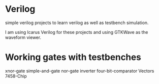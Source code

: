 # Verilog

simple verilog projects to learn verilog as well as testbench simulation. 

I am using Icarus Verilog for these projects and using GTKWave as the waveform viewer. 

# Working gates with testbenches 

xnor-gate
simple-and-gate
nor-gate
inverter
four-bit-comparator
Vectors
7458-Chip
